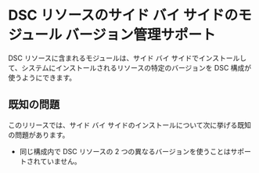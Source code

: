 # DSC リソースのサイド バイ サイドのモジュール バージョン管理サポート

DSC リソースに含まれるモジュールは、サイド バイ サイドでインストールして、システムにインストールされるリソースの特定のバージョンを DSC 構成が使うようにできます。

## 既知の問題

このリリースでは、サイド バイ サイドのインストールについて次に挙げる既知の問題があります。

-   同じ構成内で DSC リソースの 2 つの異なるバージョンを使うことはサポートされていません。

<!--HONumber=Mar16_HO2-->
